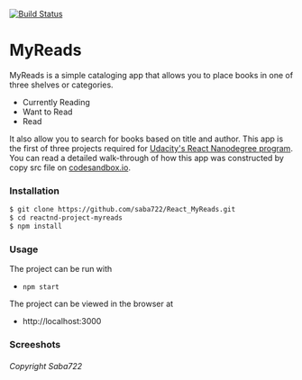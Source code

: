 [![Build Status](https://travis-ci.org/joemccann/dillinger.svg?branch=master)](https://travis-ci.org/joemccann/dillinger)
# MyReads

MyReads is a simple cataloging app that allows you to place books in one of three shelves or categories.

  - Currently Reading
- Want to Read
- Read

It also allow you to search for books based on title and author.
This app is the first of three projects required for [Udacity's React Nanodegree program](https://www.udacity.com/course/react-nanodegree--nd019).
You can read a detailed walk-through of how this app was constructed by copy src file on [codesandbox.io](https://codesandbox.io/signin).

### Installation
```sh
$ git clone https://github.com/saba722/React_MyReads.git
$ cd reactnd-project-myreads
$ npm install
```
### Usage
The project can be run with
- ```npm start```

The project can be viewed in the browser at
- http://localhost:3000

### Screeshots


###### Copyright Saba722
